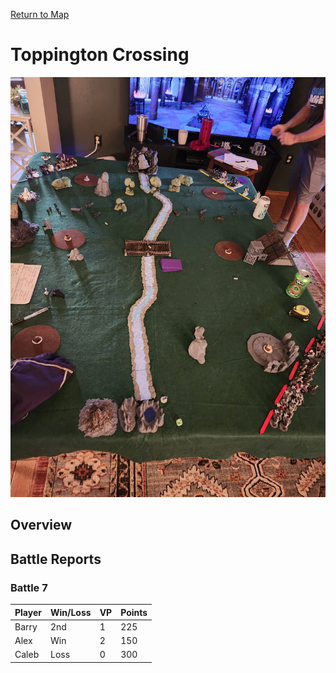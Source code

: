 [Return to Map](https://barry4356.pythonanywhere.com/aof_interactive_map?showBattles=on)

# Toppington Crossing
![Battle7](../static/images/Battlefield4.jpg "Battle7")
## Overview
## Battle Reports
### Battle 7
| Player | Win/Loss | VP | Points |
| --- | --- | --- | --- |
| Barry | 2nd | 1 | 225 | 
| Alex | Win | 2 | 150 | 
| Caleb | Loss | 0 | 300 | 
